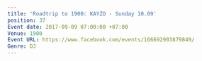 ```yaml
---
title: 'Roadtrip to 1900: KAYZO - Sunday 10.09'
position: 37
Event date: 2017-09-09 07:00:00 +07:00
Venue: 1900
Event URL: https://www.facebook.com/events/166692903879849/
Genre: DJ
---
```


